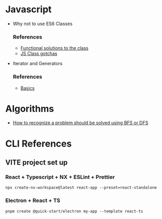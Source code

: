 # Javascript

- Why not to use ES6 Classes

  ### References
  - [Functional solutions to the class](https://medium.com/@araujjohnny/stop-using-javascript-classes-d0b6890ef097)
  - [JS Class gotchas](https://www.toptal.com/javascript/es6-class-chaos-keeps-js-developer-up)
 
- Iterator and Generators

  ### References
  - [Basics](https://developer.mozilla.org/en-US/docs/Web/JavaScript/Guide/Iterators_and_Generators)

# Algorithms

- [How to recognize a problem should be solved using BFS or DFS](https://medium.com/@saverio3107/solving-mazes-with-breadth-first-search-bfs-or-depth-first-search-dfs-ee4d10861288)

# CLI References

## VITE project set up

### React + Typescript + NX + ESLint + Prettier

    npx create-nx-workspace@latest react-app --preset=react-standalone

### Electron + React + TS

    pnpm create @quick-start/electron my-app --template react-ts
  
